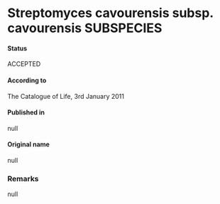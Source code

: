 Streptomyces cavourensis subsp. cavourensis SUBSPECIES
=======

#### Status
ACCEPTED

#### According to
The Catalogue of Life, 3rd January 2011

#### Published in
null

#### Original name
null

### Remarks
null